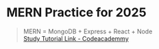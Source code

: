 <!--ReadMe File-->

# MERN Practice for 2025

> MERN = MongoDB + Express + React + Node <br>
> <a href="https://www.youtube.com/watch?v=F9gB5b4jgOI"> Study Tutorial Link - Codeacademmy </a>